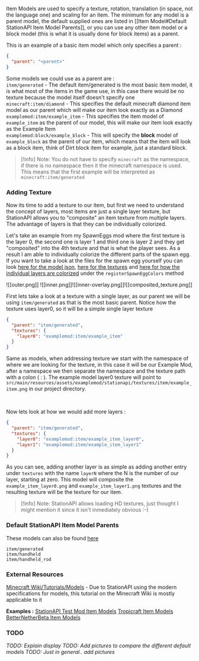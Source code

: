 Item Models are used to specify a texture, rotation, translation (in space, not the language one) and scaling for an item. The minimum for any model is a parent model, the default supplied ones are listed in [[Item Model#Default StationAPI Item Model Parents]], or you can use any other item model or a block model (this is what it is usually done for block items) as a parent.

This is an example of a basic item model which only specifies a parent :
```json
{  
  "parent": "<parent>"
}
```

Some models we could use as a parent are :  
`item/generated` - The default item/generated is the most basic item model, it is what most of the items in the game use, in this case there would be no texture because the model itself doesn't specify one  
`minecraft:item/diamond` - This specifies the default minecraft diamond item model as our parent which will make our item look exactly as a Diamond  
`examplemod:item/example_item` - This specifies the item model of `example_item` as the parent of our model, this will make our item look exactly as the Example Item  
`examplemod:block/example_block` - This will specify the **block** model of `example_block` as the parent of our item, which means that the item will look as a block item, think of Dirt block item for example, just a standard block.

> [!info] Note: You do not have to specify `minecraft` as the namespace, if there is no namespace then it the minecraft namespace is used. This means that the first example will be interpreted as `minecraft:item/generated`

### Adding Texture
Now its time to add a texture to our item, but first we need to understand the concept of layers, most items are just a single layer texture, but StationAPI allows you to "composite" an item texture from multiple layers. The advantage of layers is that they can be individually colorized.  

Let's take an example from my SpawnEggs mod where the first texture is the layer 0, the second one is layer 1 and third one is layer 2 and they get "composited" into the 4th texture and that is what the player sees. As a result I am able to individually colorize the different parts of the spawn egg. If you want to take a look at the files for the spawn egg yourself you can look [here for the model json](https://github.com/DanyGames2014/spawneggs/blob/master/src/main/resources/assets/spawneggs/stationapi/models/item/spawn_egg.json), [here for the textures](https://github.com/DanyGames2014/spawneggs/tree/master/src/main/resources/assets/spawneggs/stationapi/textures/item) and [here for how the individual layers are colorized](https://github.com/DanyGames2014/spawneggs/blob/master/src/main/java/net/danygames2014/spawneggs/events/init/TextureListener.java) under the `registerSpawnEggColors` method

![[outer.png]] ![[inner.png]]![[inner-overlay.png]]![[composited_texture.png]]

First lets take a look at a texture with a single layer, as our parent we will be using `item/generated` as that is the most basic parent. Notice how the texture uses layer0, so it will be a simple single layer texture  

```json
{  
  "parent": "item/generated",  
  "textures": {  
    "layer0": "examplemod:item/example_item"  
  }  
}
```

Same as models, when addressing texture we start with the namespace of where we are looking for the texture, in this case it will be our Example Mod, after a namespace we then separate the namespace and the texture path with a colon ( : ). The example model layer0 texture will point to `src/main/resources/assets/examplemod/stationapi/textures/item/example_item.png` in our project directory.

&nbsp;

Now lets look at how we would add more layers :
```json
{  
  "parent": "item/generated",  
  "textures": {  
    "layer0": "examplemod:item/example_item_layer0",
    "layer1": "examplemod:item/example_item_layer1"
  }  
}
```
As you can see, adding another layer is as simple as adding another entry under `textures` with the name `layerN` where the N is the number of our layer, starting at zero. This model will composite the `example_item_layer0.png` and `example_item_layer1.png` textures and the resulting texture will be the texture for our item.

> [!info] Note: StationAPI allows loading HD textures, just thought I might mention it since it isn't inmediately obvious :-)

### Default StationAPI Item Model Parents
These models can also be found [here](https://github.com/ModificationStation/StationAPI/tree/master/station-renderer-api-v0/src/main/resources/assets/minecraft/stationapi/models/item)

`item/generated`  
`item/handheld`  
`item/handheld_rod`

### External Resources
[Minecraft Wiki/Tutorials/Models](https://minecraft.wiki/w/Tutorials/Models) - Due to StationAPI using the modern specifications for models, this tutorial on the Minecraft Wiki is mostly applicable to it

**Examples :**
[StationAPI Test Mod Item Models](https://github.com/ModificationStation/StationAPI/tree/master/src/test/resources/assets/sltest/stationapi/models/item)
[Tropicraft Item Models](https://github.com/DanyGames2014/Tropicraft/tree/master/src/main/resources/assets/tropicraft/stationapi/models/item)
[BetterNetherBeta Item Models](https://github.com/paulevsGitch/BetterNetherBeta/tree/stapi-2.0/src/main/resources/assets/bnb/stationapi/models/item)


### TODO
*TODO: Explain display*
*TODO: Add pictures to compare the different default models*
*TODO: Just in general.. add pictures*